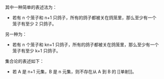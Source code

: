 ---
---

其中一种简单的表述法为：

- 若有 n 个笼子和 n+1 只鸽子，所有的鸽子都被关在鸽笼里，那么至少有一个笼子有至少 2 只鸽子。

另一种为：

- 若有 n 个笼子和 kn+1 只鸽子，所有的鸽子都被关在鸽笼里，那么至少有一个笼子有至少 k+1 只鸽子。

集合论的表述如下：

- 若 A 是 n+1 元集，B 是 n 元集，则不存在从 A 到 B 的 [[单射]]。

